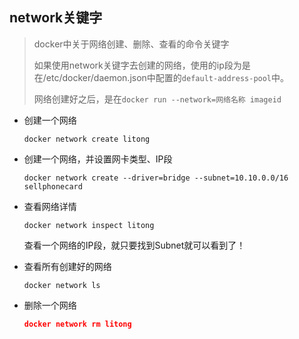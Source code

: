 ## network关键字

> docker中关于网络创建、删除、查看的命令关键字
>
> 
>
> 如果使用network关键字去创建的网络，使用的ip段为是在/etc/docker/daemon.json中配置的`default-address-pool`中。
>
> 
>
> 网络创建好之后，是在`docker run --network=网络名称 imageid` 



- 创建一个网络

  ```shell
  docker network create litong
  ```




- 创建一个网络，并设置网卡类型、IP段

  ```shell
  docker network create --driver=bridge --subnet=10.10.0.0/16 sellphonecard
  ```

  

- 查看网络详情

  ```shell
  docker network inspect litong
  ```

  查看一个网络的IP段，就只要找到Subnet就可以看到了！



- 查看所有创建好的网络

  ```shell
  docker network ls
  ```

  

- 删除一个网络

  ```json
  docker network rm litong
  ```

  



